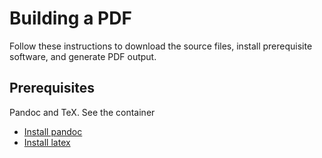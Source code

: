 # Building a PDF

Follow these instructions to download the source files, install prerequisite software, and generate PDF output.

## Prerequisites

Pandoc and TeX. See the container

- [Install pandoc](https://pandoc.org/installing.html)
- [Install latex](https://www.latex-project.org/get/)
